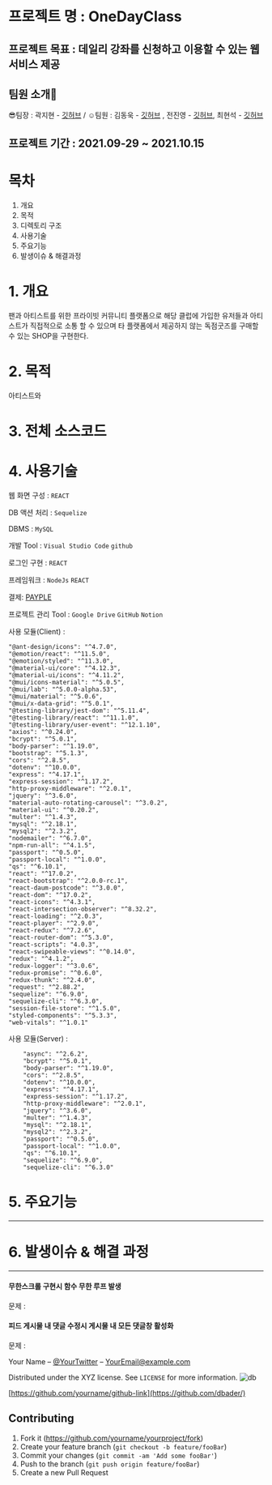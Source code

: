 # 프로젝트 명 : OneDayClass 
## 프로젝트 목표 : 데일리 강좌를 신청하고 이용할 수 있는 웹 서비스 제공
## 팀원 소개🧐
😎팀장 : 곽지현 - [깃허브](https://github.com/TsukinoHikari) / ☺️팀원 : 김동욱 - [깃허브](https://github.com/pier101) , 전진영 - [깃허브](https://github.com/jeonjinoung), 최현석 - [깃허브](https://github.com/Tozinoo)

## 프로젝트 기간 : 2021.09-29 ~ 2021.10.15 

# 목차
1. 개요
2. 목적
3. 디렉토리 구조
4. 사용기술
5. 주요기능
6. 발생이슈 & 해결과정
 

# 1. 개요
팬과 아티스트를 위한 프라이빗 커뮤니티 플랫폼으로 해당 클럽에 가입한 유저들과 아티스트가 직접적으로 소통 할 수 있으며 타 플랫폼에서 제공하지 않는 독점굿즈를 구매할 수 있는 SHOP을 구현한다.


# 2. 목적 
아티스트와 
# 3. 전체 소스코드

# 4. 사용기술
웹 화면 구성 : `REACT`

DB 액션 처리 : `Sequelize`

DBMS : `MySQL` 

개발 Tool : `Visual Studio Code` `github`

로그인 구현 : `REACT`

프레임워크 : `NodeJs` `REACT`

결제: [PAYPLE](https://www.payple.kr/) 

프로젝트 관리 Tool : `Google Drive` `GitHub` `Notion`

사용 모듈(Client) : 

    "@ant-design/icons": "^4.7.0",
    "@emotion/react": "^11.5.0",
    "@emotion/styled": "^11.3.0",
    "@material-ui/core": "^4.12.3",
    "@material-ui/icons": "^4.11.2",
    "@mui/icons-material": "^5.0.5",
    "@mui/lab": "^5.0.0-alpha.53",
    "@mui/material": "^5.0.6",
    "@mui/x-data-grid": "^5.0.1",
    "@testing-library/jest-dom": "^5.11.4",
    "@testing-library/react": "^11.1.0",
    "@testing-library/user-event": "^12.1.10",
    "axios": "^0.24.0",
    "bcrypt": "^5.0.1",
    "body-parser": "^1.19.0",
    "bootstrap": "^5.1.3",
    "cors": "^2.8.5",
    "dotenv": "^10.0.0",
    "express": "^4.17.1",
    "express-session": "^1.17.2",
    "http-proxy-middleware": "^2.0.1",
    "jquery": "^3.6.0",
    "material-auto-rotating-carousel": "^3.0.2",
    "material-ui": "^0.20.2",
    "multer": "^1.4.3",
    "mysql": "^2.18.1",
    "mysql2": "^2.3.2",
    "nodemailer": "^6.7.0",
    "npm-run-all": "^4.1.5",
    "passport": "^0.5.0",
    "passport-local": "^1.0.0",
    "qs": "^6.10.1",
    "react": "^17.0.2",
    "react-bootstrap": "^2.0.0-rc.1",
    "react-daum-postcode": "^3.0.0",
    "react-dom": "^17.0.2",
    "react-icons": "^4.3.1",
    "react-intersection-observer": "^8.32.2",
    "react-loading": "^2.0.3",
    "react-player": "^2.9.0",
    "react-redux": "^7.2.6",
    "react-router-dom": "^5.3.0",
    "react-scripts": "4.0.3",
    "react-swipeable-views": "^0.14.0",
    "redux": "^4.1.2",
    "redux-logger": "^3.0.6",
    "redux-promise": "^0.6.0",
    "redux-thunk": "^2.4.0",
    "request": "^2.88.2",
    "sequelize": "^6.9.0",
    "sequelize-cli": "^6.3.0",
    "session-file-store": "^1.5.0",
    "styled-components": "^5.3.3",
    "web-vitals": "^1.0.1"

사용 모듈(Server) :

        "async": "^2.6.2",
        "bcrypt": "^5.0.1",
        "body-parser": "^1.19.0",
        "cors": "^2.8.5",
        "dotenv": "^10.0.0",
        "express": "^4.17.1",
        "express-session": "^1.17.2",
        "http-proxy-middleware": "^2.0.1",
        "jquery": "^3.6.0",
        "multer": "^1.4.3",
        "mysql": "^2.18.1",
        "mysql2": "^2.3.2",
        "passport": "^0.5.0",
        "passport-local": "^1.0.0",
        "qs": "^6.10.1",
        "sequelize": "^6.9.0",
        "sequelize-cli": "^6.3.0"

# 5. 주요기능














---------------------------------

# 6. 발생이슈 & 해결 과정
---
#### 무한스크롤 구현시 함수 무한 루프 발생
문제 : 

#### 피드 게시물 내 댓글 수정시 게시물 내 모든 댓글창 활성화
문제 : 





Your Name – [@YourTwitter](https://twitter.com/dbader_org) – YourEmail@example.com

Distributed under the XYZ license. See ``LICENSE``  for more information.
![db](https://user-images.githubusercontent.com/85658044/143193144-84d9b139-74f2-43eb-8d2d-9dcc081bae5e.png)

[https://github.com/yourname/github-link](https://github.com/dbader/)

## Contributing

1. Fork it (<https://github.com/yourname/yourproject/fork>)
2. Create your feature branch (`git checkout -b feature/fooBar`)
3. Commit your changes (`git commit -am 'Add some fooBar'`)
4. Push to the branch (`git push origin feature/fooBar`)
5. Create a new Pull Request

<!-- Markdown link & img dfn's -->
[npm-image]: https://img.shields.io/npm/v/datadog-metrics.svg?style=flat-square
[npm-url]: https://npmjs.org/package/datadog-metrics
[npm-downloads]: https://img.shields.io/npm/dm/datadog-metrics.svg?style=flat-square
[travis-image]: https://img.shields.io/travis/dbader/node-datadog-metrics/master.svg?style=flat-square
[travis-url]: https://travis-ci.org/dbader/node-datadog-metrics
[wiki]: https://github.com/yourname/yourproject/wiki
